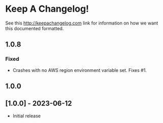 # Keep A Changelog!

See this http://keepachangelog.com link for information on how we want this documented formatted.

## 1.0.8

### Fixed

- Crashes with no AWS region environment variable set. Fixes #1.

## 1.0.0

## [1.0.0] - 2023-06-12

- Initial release
